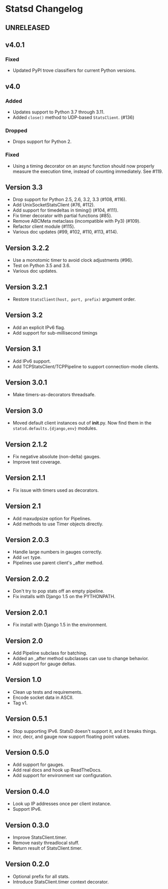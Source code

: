 # Statsd Changelog

## UNRELEASED

## v4.0.1

### Fixed

- Updated PyPI trove classifiers for current Python versions.

## v4.0

### Added

- Updates support to Python 3.7 through 3.11.
- Added `close()` method to UDP-based `StatsClient`. (#136)

### Dropped

- Drops support for Python 2.

### Fixed

- Using a timing decorator on an async function should now properly measure the
  execution time, instead of counting immediately. See #119.

Version 3.3
-----------

- Drop support for Python 2.5, 2.6, 3.2, 3.3 (#108, #116).
- Add UnixSocketStatsClient (#76, #112).
- Add support for timedeltas in timing() (#104, #111).
- Fix timer decorator with partial functions (#85).
- Remove ABCMeta metaclass (incompatible with Py3) (#109).
- Refactor client module (#115).
- Various doc updates (#99, #102, #110, #113, #114).


Version 3.2.2
-------------

- Use a monotomic timer to avoid clock adjustments (#96).
- Test on Python 3.5 and 3.6.
- Various doc updates.


Version 3.2.1
-------------

- Restore `StatsClient(host, port, prefix)` argument order.


Version 3.2
-----------

- Add an explicit IPv6 flag.
- Add support for sub-millisecond timings


Version 3.1
-----------

- Add IPv6 support.
- Add TCPStatsClient/TCPPipeline to support connection-mode clients.


Version 3.0.1
-------------

- Make timers-as-decorators threadsafe.


Version 3.0
-----------

- Moved default client instances out of __init__.py. Now find them in
  the `statsd.defaults.{django,env}` modules.


Version 2.1.2
-------------

- Fix negative absolute (non-delta) gauges.
- Improve test coverage.


Version 2.1.1
-------------

- Fix issue with timers used as decorators.


Version 2.1
-----------

- Add maxudpsize option for Pipelines.
- Add methods to use Timer objects directly.

Version 2.0.3
-------------

- Handle large numbers in gauges correctly.
- Add `set` type.
- Pipelines use parent client's _after method.


Version 2.0.2
-------------

- Don't try to pop stats off an empty pipeline.
- Fix installs with Django 1.5 on the PYTHONPATH.


Version 2.0.1
-------------

- Fix install with Django 1.5 in the environment.


Version 2.0
-----------

- Add Pipeline subclass for batching.
- Added an _after method subclasses can use to change behavior.
- Add support for gauge deltas.


Version 1.0
-----------

- Clean up tests and requirements.
- Encode socket data in ASCII.
- Tag v1.


Version 0.5.1
-------------

- Stop supporting IPv6. StatsD doesn't support it, and it breaks things.
- incr, decr, and gauge now support floating point values.


Version 0.5.0
-------------

- Add support for gauges.
- Add real docs and hook up ReadTheDocs.
- Add support for environment var configuration.


Version 0.4.0
-------------

- Look up IP addresses once per client instance.
- Support IPv6.


Version 0.3.0
-------------

- Improve StatsClient.timer.
- Remove nasty threadlocal stuff.
- Return result of StatsClient.timer.


Version 0.2.0
-------------

- Optional prefix for all stats.
- Introduce StatsClient.timer context decorator.
